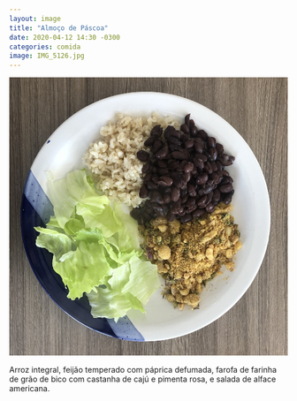 ```yaml
---
layout: image
title: "Almoço de Páscoa"
date: 2020-04-12 14:30 -0300
categories: comida
image: IMG_5126.jpg
---
```

<p><picture>
	<source media="(max-width: 480px)" srcset="/assets/IMG_5126-480.jpg" />
	<img src="/assets/IMG_5126.jpg" alt="Foto de cima de um prato de comida." />
</picture></p>

Arroz integral, feijão temperado com páprica defumada, farofa de farinha de grão de bico com castanha de cajú e pimenta rosa, e salada de alface americana.
